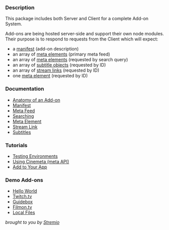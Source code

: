 ### Description

This package includes both Server and Client for a complete Add-on System.

Add-ons are being hosted server-side and support their own node modules. Their purpose is to respond to requests from the Client which will expect:

- a [manifest](/docs/manifest.md) (add-on description)
- an array of [meta elements](/docs/meta/meta.element.md) (primary meta feed)
- an array of [meta elements](/docs/meta/meta.element.md) (requested by search query)
- an array of [subtitle objects](/docs/subtitles/subtitles.object.md) (requested by ID)
- an array of [stream links](/docs/steam/stream.link.md) (requested by ID)
- one [meta element](/docs/meta/meta.element.md) (requested by ID)

### Documentation

- [Anatomy of an Add-on](/docs/README.md)
- [Manifest](/docs/manifest.md)
- [Meta Feed](/docs/api/meta/meta.feed.md)
- [Searching](/docs/api/meta/meta.search.md)
- [Meta Element](/docs/api/meta/meta.element.md)
- [Stream Link](/docs/api/stream/README.md)
- [Subtitles](/docs/api/subtitles/README.md)

### Tutorials

- [Testing Environments](/docs/tutorial/testing.md)
- [Using Cinemeta (meta API)](/docs/tutorial/using-cinemeta.md)
- [Add to Your App](/docs/tutorial/add.to.app.md)

### Demo Add-ons

- [Hello World](https://github.com/Ivshti/addon-helloworld)
- [Twitch.tv](https://github.com/jaruba/stremio-twitch)
- [Guidebox](http://github.com/Stremio/guidebox-stremio)
- [Filmon.tv](http://github.com/Stremio/filmon-stremio)
- [Local Files](http://github.com/Stremio/stremio-local-files)


_brought to you by [Stremio](http://www.strem.io/)_

